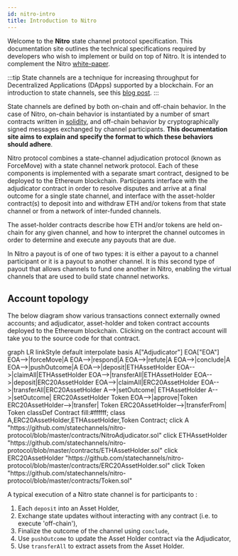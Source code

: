 ```yaml
---
id: nitro-intro
title: Introduction to Nitro
---
```


Welcome to the **Nitro** state channel protocol specification. This documentation site outlines the technical specifications required by developers who wish to implement or build on top of Nitro. It is intended to complement the Nitro [white-paper](https://eprint.iacr.org/2019/219).

:::tip
State channels are a technique for increasing throughput for Decentralized Applications (DApps) supported by a blockchain. For an introduction to state channels, see this [blog post](https://education.district0x.io/general-topics/understanding-ethereum/basics-state-channels/).
:::

State channels are defined by both on-chain and off-chain behavior. In the case of Nitro, on-chain behavior is instantiated by a number of smart contracts written in [solidity](https://github.com/ethereum/solidity), and off-chain behavior by cryptographically signed messages exchanged by channel participants. **This documentation site aims to explain and specify the format to which these behaviors should adhere**.

Nitro protocol combines a state-channel adjudication protocol (known as ForceMove) with a state channel network protocol. Each of these components is implemented with a separate smart contract, designed to be deployed to the Ethereum blockchain. Participants interface with the adjudicator contract in order to resolve disputes and arrive at a final outcome for a single state channel, and interface with the asset-holder contract(s) to deposit into and withdraw ETH and/or tokens from that state channel or from a network of inter-funded channels.

The asset-holder contracts describe how ETH and/or tokens are held on-chain for any given channel, and how to interpret the channel outcomes in order to determine and execute any payouts that are due.

In Nitro a payout is of one of two types: it is either a payout to a channel participant or it is a payout to another channel. It is this second type of payout that allows channels to fund one another in Nitro, enabling the virtual channels that are used to build state channel networks.

## Account topology

The below diagram show various transactions connect externally owned accounts; and adjudicator, asset-holder and token contract accounts deployed to the Ethereum blockchain. Clicking on the contract account will take you to the source code for that contract.

<div class="mermaid">
graph LR
linkStyle default interpolate basis
A["Adjudicator"]
EOA["EOA"]
EOA-->|forceMove|A
EOA-->|respond|A
EOA-->|refute|A
EOA-->|conclude|A
EOA-->|pushOutcome|A
EOA-->|deposit|ETHAssetHolder
EOA-->|claimAll|ETHAssetHolder
EOA-->|transferAll|ETHAssetHolder
EOA-->|deposit|ERC20AssetHolder
EOA-->|claimAll|ERC20AssetHolder
EOA-->|transferAll|ERC20AssetHolder
A-->|setOutcome| ETHAssetHolder
A-->|setOutcome| ERC20AssetHolder
Token
EOA-->|approve|Token
ERC20AssetHolder-->|transfer| Token
ERC20AssetHolder-->|transferFrom| Token
classDef Contract fill:#ffffff;
class A,ERC20AssetHolder,ETHAssetHolder,Token Contract;
click A "https://github.com/statechannels/nitro-protocol/blob/master/contracts/NitroAdjudicator.sol"
click ETHAssetHolder "https://github.com/statechannels/nitro-protocol/blob/master/contracts/ETHAssetHolder.sol"
click ERC20AssetHolder "https://github.com/statechannels/nitro-protocol/blob/master/contracts/ERC20AssetHolder.sol"
click Token "https://github.com/statechannels/nitro-protocol/blob/master/contracts/Token.sol"
</div>

A typical execution of a Nitro state channel is for participants to :

1. Each `deposit` into an Asset Holder,
2. Exchange state updates without interacting with any contract (i.e. to execute 'off-chain'),
3. Finalize the outcome of the channel using `conclude`,
4. Use `pushOutcome` to update the Asset Holder contract via the Adjudicator,
5. Use `transferAll` to extract assets from the Asset Holder.
